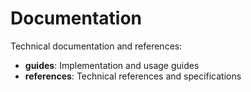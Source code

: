 # Documentation

Technical documentation and references:

- **guides**: Implementation and usage guides
- **references**: Technical references and specifications
